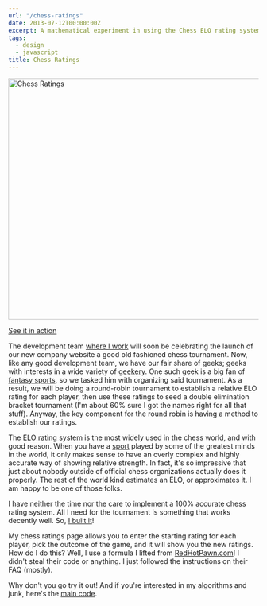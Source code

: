 ```yaml
---
url: "/chess-ratings"
date: 2013-07-12T00:00:00Z
excerpt: A mathematical experiment in using the Chess ELO rating system for the comparison of an abstract pool.
tags:
  - design
  - javascript
title: Chess Ratings
---
```


<img width="524" height="485" layout="responsive" src="//labs.tomasino.org/assets/images/chess-rating.png" alt="Chess Ratings"></img>

[See it in action][]

The development team [where I work][] will soon be celebrating the
launch of our new company website a good old fashioned chess tournament.
Now, like any good development team, we have our fair share of geeks;
geeks with interests in a wide variety of [geekery][]. One such geek is
a big fan of [fantasy sports][], so we tasked him with organizing said
tournament. As a result, we will be doing a round-robin tournament to
establish a relative ELO rating for each player, then use these ratings
to seed a double elimination bracket tournament (I'm about 60% sure I
got the names right for all that stuff). Anyway, the key component for
the round robin is having a method to establish our ratings.

The [ELO rating system][] is the most widely used in the chess world,
and with good reason. When you have a [sport][] played by some of the
greatest minds in the world, it only makes sense to have an overly
complex and highly accurate way of showing relative strength. In fact,
it's so impressive that just about nobody outside of official chess
organizations actually does it properly. The rest of the world kind
estimates an ELO, or approximates it. I am happy to be one of those
folks.

I have neither the time nor the care to implement a 100% accurate chess
rating system. All I need for the tournament is something that works
decently well. So, [I built it][]!

My chess ratings page allows you to enter the starting rating for each
player, pick the outcome of the game, and it will show you the new
ratings. How do I do this? Well, I use a formula I lifted from
[RedHotPawn.com][]! I didn't steal their code or anything. I just
followed the instructions on their FAQ (mostly).

Why don't you go try it out! And if you're interested in my algorithms
and junk, here's the [main code].

  [Chess Rating]: //labs.tomasino.org/assets/images/chess-rating.png
  [See it in action]: //github.com/jamestomasino/chessrating/
  [where I work]: //gsw-w.com "GSW Worldwide"
  [geekery]: //www.gotmead.com/ "Got Mead?"
  [fantasy sports]: //deadspin.com/5865635/fantasy-curling-is-a-real-thing-and-it-is-glorious
    "Fantasy Curling"
  [ELO rating system]: //en.wikipedia.org/wiki/Elo_rating_system
    "ELO Rating System"
  [sport]: //www.chess.com/article/view/is-chess-a-sport
    "Is Chess a Sport?"
  [I built it]: //github.com/jamestomasino/chessrating/
    "Chess Ratings"
  [RedHotPawn.com]: //RedHotPawn.com "Red Hot Pawn"
  [main code]: //github.com/jamestomasino/chessrating/blob/master/sjs/main.js
